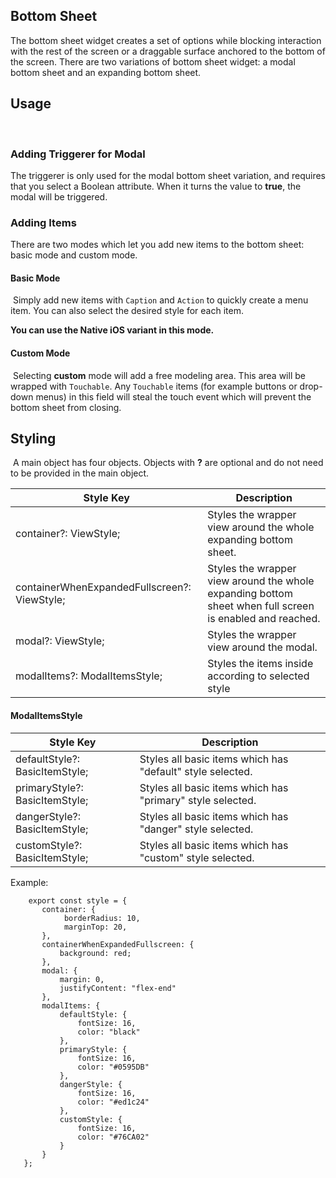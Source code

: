 ## Bottom Sheet

The bottom sheet widget creates a set of options while blocking interaction with the rest of the screen or a draggable surface anchored to the bottom of the screen. There are two variations of bottom sheet widget: a modal bottom sheet and an expanding bottom sheet.

## Usage

​

### Adding Triggerer for Modal

The triggerer is only used for the modal bottom sheet variation, and requires that you select a Boolean attribute. When it turns the value to **true**, the modal will be triggered.
​

### Adding Items

There are two modes which let you add new items to the bottom sheet: basic mode and custom mode.
​

#### Basic Mode

​
Simply add new items with `Caption` and `Action` to quickly create a menu item. You can also select the desired style for each item.

**You can use the Native iOS variant in this mode.**
​

#### Custom Mode

​
Selecting **custom** mode will add a free modeling area. This area will be wrapped with `Touchable`. Any `Touchable` items (for example buttons or drop-down menus) in this field will steal the touch event which will prevent the bottom sheet from closing.​​

## Styling

​
A main object has four objects. Objects with **?** are optional and do not need to be provided in the main object.

| Style Key                                    | Description                                                                                               |
| -------------------------------------------- | --------------------------------------------------------------------------------------------------------- |
| container?: ViewStyle;                       | Styles the wrapper view around the whole expanding bottom sheet\.                                         |
| containerWhenExpandedFullscreen?: ViewStyle; | Styles the wrapper view around the whole expanding bottom sheet when full screen is enabled and reached\. |
| modal?: ViewStyle;                           | Styles the wrapper view around the modal\.                                                                |
| modalItems?: ModalItemsStyle;                | Styles the items inside according to selected style                                                       |

#### ModalItemsStyle

| Style Key                      | Description                                                 |
| ------------------------------ | ----------------------------------------------------------- |
| defaultStyle?: BasicItemStyle; | Styles all basic items which has "default" style selected\. |
| primaryStyle?: BasicItemStyle; | Styles all basic items which has "primary" style selected\. |
| dangerStyle?: BasicItemStyle;  | Styles all basic items which has "danger" style selected\.  |
| customStyle?: BasicItemStyle;  | Styles all basic items which has "custom" style selected\.  |

Example:

```
    export const style = {
       container: {
       		borderRadius: 10,
       		marginTop: 20,
       },
       containerWhenExpandedFullscreen: {
           background: red;
       },
       modal: {
           margin: 0,
           justifyContent: "flex-end"
       },
       modalItems: {
           defaultStyle: {
               fontSize: 16,
               color: "black"
           },
           primaryStyle: {
               fontSize: 16,
               color: "#0595DB"
           },
           dangerStyle: {
               fontSize: 16,
               color: "#ed1c24"
           },
           customStyle: {
               fontSize: 16,
               color: "#76CA02"
           }
       }
   };
```
